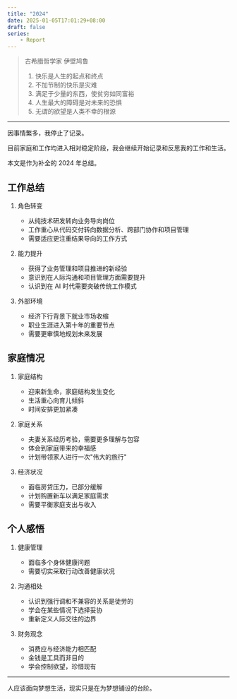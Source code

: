 ```yaml
---
title: "2024"
date: 2025-01-05T17:01:29+08:00
draft: false
series:
    - Report
---
```


> 古希腊哲学家 伊壁鸠鲁
> 1. 快乐是人生的起点和终点
> 2. 不加节制的快乐是灾难
> 3. 满足于少量的东西，使贫穷如同富裕
> 4. 人生最大的障碍是对未来的恐惧
> 5. 无谓的欲望是人类不幸的根源

---

因事情繁多，我停止了记录。

目前家庭和工作均进入相对稳定阶段，我会继续开始记录和反思我的工作和生活。

本文是作为补全的 2024 年总结。

## 工作总结
1. 角色转变
   - 从纯技术研发转向业务导向岗位
   - 工作重心从代码交付转向数据分析、跨部门协作和项目管理
   - 需要适应更注重结果导向的工作方式

2. 能力提升
   - 获得了业务管理和项目推进的新经验
   - 意识到在人际沟通和项目管理方面需要提升
   - 认识到在 AI 时代需要突破传统工作模式

3. 外部环境
   - 经济下行背景下就业市场收缩
   - 职业生涯进入第十年的重要节点
   - 需要更审慎地规划未来发展

## 家庭情况
1. 家庭结构
   - 迎来新生命，家庭结构发生变化
   - 生活重心向育儿倾斜
   - 时间安排更加紧凑

2. 家庭关系
   - 夫妻关系经历考验，需要更多理解与包容
   - 体会到家庭带来的幸福感
   - 计划带领家人进行一次"伟大的旅行"

3. 经济状况
   - 面临房贷压力，已部分缓解
   - 计划购置新车以满足家庭需求
   - 需要平衡家庭支出与收入

## 个人感悟
1. 健康管理
   - 面临多个身体健康问题
   - 需要切实采取行动改善健康状况

2. 沟通相处
   - 认识到强行调和不兼容的关系是徒劳的
   - 学会在某些情况下选择妥协
   - 重新定义人际交往的边界

3. 财务观念
   - 消费应与经济能力相匹配
   - 金钱是工具而非目的
   - 学会控制欲望，珍惜现有

----

人应该面向梦想生活，现实只是在为梦想铺设的台阶。 
